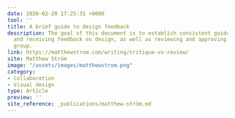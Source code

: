 ```yaml
---
date: 2020-02-20 17:25:31 +0000
tool: ''
title: A brief guide to design feedback
description: The goal of this document is to establish consistent guidelines for giving
  and receiving feedback on design, as well as reviewing and approving design as a
  group.
link: https://matthewstrom.com/writing/critique-vs-review/
site: Matthew Ström
image: "/assets/images/matthewstrom.png"
category:
- Collaboration
- Visual design
type: Article
preview: ''
site_reference: _publications/matthew-ström.md
---
```

